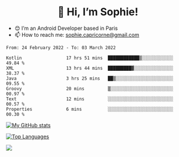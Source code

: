 <h1 align="center"> 👋 Hi, I’m Sophie! </h1>  

- 😊 I’m an Android Developer based in Paris
- 📫 How to reach me: sophie.capricorne@gmail.com


<!--START_SECTION:waka-->

```text
From: 24 February 2022 - To: 03 March 2022

Kotlin                 17 hrs 51 mins  ████████████▒░░░░░░░░░░░░   49.84 %
XML                    13 hrs 44 mins  █████████▓░░░░░░░░░░░░░░░   38.37 %
Java                   3 hrs 25 mins   ██▒░░░░░░░░░░░░░░░░░░░░░░   09.55 %
Groovy                 20 mins         ▒░░░░░░░░░░░░░░░░░░░░░░░░   00.97 %
Text                   12 mins         ░░░░░░░░░░░░░░░░░░░░░░░░░   00.57 %
Properties             6 mins          ░░░░░░░░░░░░░░░░░░░░░░░░░   00.30 %
```

<!--END_SECTION:waka-->

[![My GitHub stats](https://github-readme-stats.vercel.app/api?username=sophicapri&show_icons=true&theme=buefy)](https://github.com/anuraghazra/github-readme-stats)

[![Top Languages](https://github-readme-stats.vercel.app/api/top-langs/?username=sophicapri&langs_count=2&layout=compact)](https://github.com/anuraghazra/github-readme-stats)

![](https://github-readme-streak-stats.herokuapp.com/?user=sophicapri)

